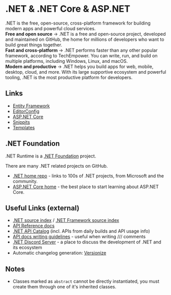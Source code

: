 # .NET & .NET Core & ASP.NET

.NET is the free, open-source, cross-platform framework for building modern apps and powerful cloud services.  
**Free and open source** -> .NET is a free and open-source project, developed and maintained on GitHub, the home for millions of developers who want to build great things together.  
**Fast and cross-platform** -> .NET performs faster than any other popular framework, according to TechEmpower. You can write, run, and build on multiple platforms, including Windows, Linux, and macOS.  
**Modern and productive** -> .NET helps you build apps for web, mobile, desktop, cloud, and more. With its large supportive ecosystem and powerful tooling, .NET is the most productive platform for developers.  


## Links
- [Entity Framework](./efcore.md)
- [EditorConfig](./Editorconfig.md)
- [ASP.NET Core](./asp.netCore.md)
- [Snippits](./snippits.md)
- [Templates](./Templates/README.md)

## .NET Foundation

.NET Runtime is a [.NET Foundation](https://www.dotnetfoundation.org/projects) project.

There are many .NET related projects on GitHub.

* [.NET home repo](https://github.com/Microsoft/dotnet) - links to 100s of .NET projects, from Microsoft and the community.
* [ASP.NET Core home](https://docs.microsoft.com/aspnet/core) - the best place to start learning about ASP.NET Core.

## Useful Links (external)

* [.NET source index](https://source.dot.net) / [.NET Framework source index](https://referencesource.microsoft.com)
* [API Reference docs](https://docs.microsoft.com/dotnet/api)
* [.NET API Catalog](https://apisof.net) (incl. APIs from daily builds and API usage info)
* [API docs writing guidelines](https://github.com/dotnet/dotnet-api-docs/wiki) - useful when writing /// comments
* [.NET Discord Server](https://aka.ms/dotnet-discord) - a place to discuss the development of .NET and its ecosystem
* Automatic changelog generation: [Versionize](https://github.com/versionize/versionize)

## Notes

- Classes marked as `abstract` cannot be directly instantiated, you must create them through one of it's inherited classes.